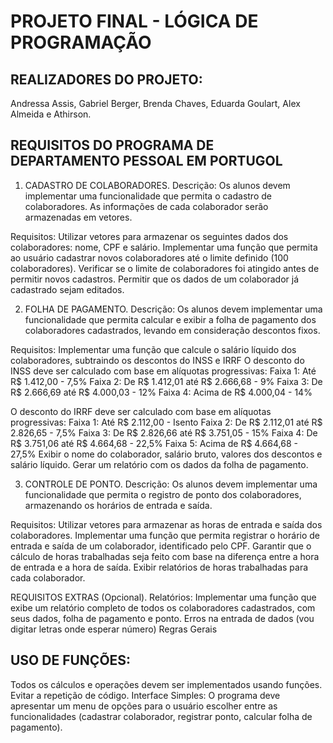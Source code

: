 # PROJETO FINAL - LÓGICA DE PROGRAMAÇÃO

## REALIZADORES DO PROJETO: 
Andressa Assis, Gabriel Berger, Brenda Chaves, Eduarda Goulart, Alex Almeida e Athirson.

## REQUISITOS DO PROGRAMA DE DEPARTAMENTO PESSOAL EM PORTUGOL 

1. CADASTRO DE COLABORADORES.
Descrição: Os alunos devem implementar uma funcionalidade que permita o cadastro de colaboradores. As informações de cada colaborador serão armazenadas em vetores.

Requisitos:
  Utilizar vetores para armazenar os seguintes dados dos colaboradores: nome, CPF e salário.
  Implementar uma função que permita ao usuário cadastrar novos colaboradores até o limite definido (100 colaboradores).
  Verificar se o limite de colaboradores foi atingido antes de permitir novos cadastros.
  Permitir que os dados de um colaborador já cadastrado sejam editados.

2. FOLHA DE PAGAMENTO.
Descrição: Os alunos devem implementar uma funcionalidade que permita calcular e exibir a folha de pagamento dos colaboradores cadastrados, levando em consideração descontos fixos.

Requisitos:
  Implementar uma função que calcule o salário líquido dos colaboradores, subtraindo os descontos do INSS e IRRF 
  O desconto do INSS deve ser calculado com base em alíquotas progressivas:
  Faixa 1: Até R$ 1.412,00 - 7,5%
  Faixa 2: De R$ 1.412,01 até R$ 2.666,68 - 9%
  Faixa 3: De R$ 2.666,69  até R$ 4.000,03 - 12%
  Faixa 4: Acima de R$ 4.000,04 - 14%
  
  O desconto do IRRF deve ser calculado com base em alíquotas progressivas:
  Faixa 1: Até R$ 2.112,00 - Isento
  Faixa 2: De R$ 2.112,01 até R$ 2.826,65 - 7,5%
  Faixa 3: De R$ 2.826,66 até R$ 3.751,05 - 15%
  Faixa 4: De R$ 3.751,06 até R$ 4.664,68 - 22,5%
  Faixa 5: Acima de R$ 4.664,68 - 27,5%
  Exibir o nome do colaborador, salário bruto, valores dos descontos e salário líquido.
  Gerar um relatório com os dados da folha de pagamento.

3. CONTROLE DE PONTO.
Descrição: Os alunos devem implementar uma funcionalidade que permita o registro de ponto dos colaboradores, armazenando os horários de entrada e saída.

Requisitos:
  Utilizar vetores para armazenar as horas de entrada e saída dos colaboradores.
  Implementar uma função que permita registrar o horário de entrada e saída de um colaborador, identificado pelo CPF.
  Garantir que o cálculo de horas trabalhadas seja feito com base na diferença entre a hora de entrada e a hora de saída.
  Exibir relatórios de horas trabalhadas para cada colaborador.

REQUISITOS EXTRAS (Opcional).
Relatórios: 
 Implementar uma função que exibe um relatório completo de todos os colaboradores cadastrados, com seus dados, folha de pagamento e ponto.
 Erros na entrada de dados (vou digitar letras onde esperar número)
 Regras Gerais

## USO DE FUNÇÕES: 
Todos os cálculos e operações devem ser implementados usando funções. Evitar a repetição de código.
Interface Simples: O programa deve apresentar um menu de opções para o usuário escolher entre as funcionalidades (cadastrar colaborador, registrar ponto, calcular folha de pagamento).

  

